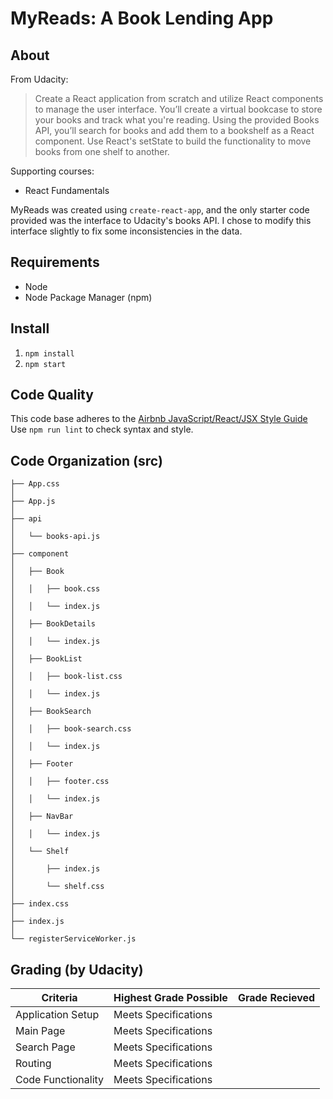 MyReads: A Book Lending App
===========================

About
-----
From Udacity:
> Create a React application from scratch and utilize React components to
> manage the user interface. You’ll create a virtual bookcase to store your
> books and track what you're reading. Using the provided Books API, you’ll
> search for books and add them to a bookshelf as a React component. Use
> React's setState to build the functionality to move books from one shelf to
> another.

Supporting courses:
* React Fundamentals

MyReads was created using `create-react-app`, and the only starter code provided
was the interface to Udacity's books API. I chose to modify this interface
slightly to fix some inconsistencies in the data.

Requirements
------------
* Node
* Node Package Manager (npm)

Install
-------
1. `npm install`
2. `npm start`

Code Quality
------------
This code base adheres to the [Airbnb JavaScript/React/JSX Style Guide](https://github.com/airbnb/javascript)  
Use `npm run lint` to check syntax and style.

Code Organization (src)
-----------------------

``` console
├── App.css                                                                                      │
├── App.js                                                                                       │
├── api                                                                                          │
│   └── books-api.js                                                                             │
├── component                                                                                    │
│   ├── Book                                                                                     │
│   │   ├── book.css                                                                             │
│   │   └── index.js                                                                             │
│   ├── BookDetails                                                                              │
│   │   └── index.js                                                                             │
│   ├── BookList                                                                                 │
│   │   ├── book-list.css                                                                        │
│   │   └── index.js                                                                             │
│   ├── BookSearch                                                                               │
│   │   ├── book-search.css                                                                      │
│   │   └── index.js                                                                             │
│   ├── Footer                                                                                   │
│   │   ├── footer.css                                                                           │
│   │   └── index.js                                                                             │
│   ├── NavBar                                                                                   │
│   │   └── index.js                                                                             │
│   └── Shelf                                                                                    │
│       ├── index.js                                                                             │
│       └── shelf.css                                                                            │
├── index.css                                                                                    │
├── index.js                                                                                     │
└── registerServiceWorker.js
```

Grading (by Udacity)
--------------------

Criteria           |Highest Grade Possible  |Grade Recieved
-------------------|------------------------|--------------
Application Setup  |Meets Specifications    |
Main Page          |Meets Specifications    |
Search Page        |Meets Specifications    |
Routing            |Meets Specifications    |
Code Functionality |Meets Specifications    |
